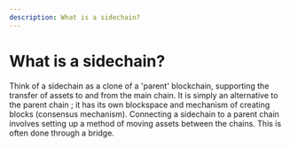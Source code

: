 ```yaml
---
description: What is a sidechain?
---
```


# What is a sidechain?

Think of a sidechain as a clone of a 'parent' blockchain, supporting the transfer of assets to and from the main chain. It is simply an alternative to the parent chain ; it has its own blockspace and mechanism of creating blocks (consensus mechanism). Connecting a sidechain to a parent chain involves setting up a method of moving assets between the chains. This is often done through a bridge.